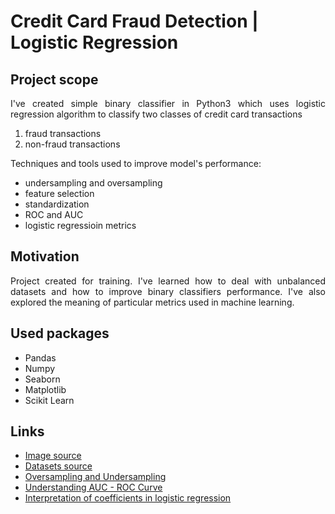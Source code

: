 # Credit Card Fraud Detection | Logistic Regression 

## Project scope
<p align="justify">
  I've created simple binary classifier in Python3 which uses logistic regression algorithm to classify two classes of credit card transactions<p>
    
1. fraud transactions
2. non-fraud transactions

<p align="justify"> Techniques and tools used to improve model's performance:
<p>
    
  * undersampling and oversampling
  * feature selection
  * standardization
  * ROC and AUC
  * logistic regressioin metrics
  
  
## Motivation
  
<p align="justify"> Project created for training. I've learned how to deal with unbalanced datasets and how to improve binary classifiers performance. I've also explored the meaning of particular metrics used in machine learning. <p>
  
## Used packages
  
  *   Pandas
  *   Numpy
  *   Seaborn
  *   Matplotlib
  *   Scikit Learn
  
## Links

  * [Image source](https://www.dignited.com/wp-content/uploads/2018/10/Credit-Card-Fraud-768x512.jpg)
  * [Datasets source](https://www.kaggle.com/mlg-ulb/creditcardfraud)
  * [Oversampling and Undersampling](https://en.wikipedia.org/wiki/Oversampling_and_undersampling_in_data_analysis)
  * [Understanding AUC - ROC Curve](https://towardsdatascience.com/understanding-auc-roc-curve-68b2303cc9c5)
  * [Interpretation of coefficients in logistic regression](https://www.polyu.edu.hk/cbs/sjpolit/logisticregression.html)
  
